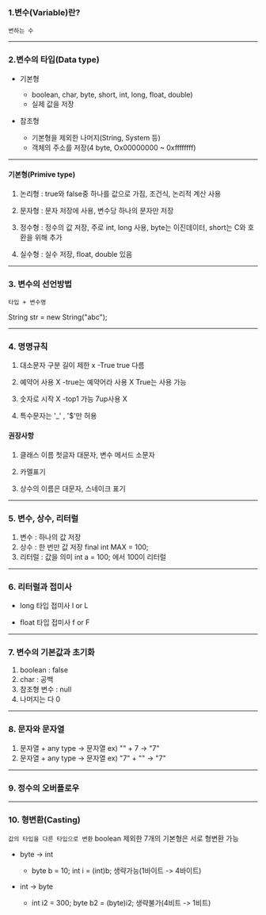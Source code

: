 ### 1.변수(Variable)란?
`변하는 수`
  
  ---
  
### 2.변수의 타입(Data type)
- 기본형
  - boolean, char, byte, short, int, long, float, double)
  - 실제 값을 저장
    

- 참조형
  - 기본형을 제외한 나머지(String, System 등)
  - 객체의 주소를 저장(4 byte, Ox00000000 ~ 0xffffffff)
---  
#### 기본형(Primive type)
1. 논리형 : true와 false중 하나를 값으로 가짐, 조건식, 논리적 계산 사용  

2. 문자형 : 문자 저장에 사용, 변수당 하나의 문자만 저장
3. 정수형 : 정수의 값 저장, 주로 int, long 사용, byte는 이진데이터,           short는 C와 호환을 위해 추가

4. 실수형 : 실수 저장, float, double 있음

---

### 3. 변수의 선언방법
`타입 + 변수명`
    
String str = new String("abc");

---

### 4. 명명규칙

1. 대소문자 구분 길이 제한 x -True true 다름

2. 예약어 사용 X -true는 예약어라 사용 X True는 사용 가능

3. 숫자로 시작 X -top1 가능 7up사용 X

4. 특수문자는 '_' , '$'만 허용

#### 권장사항
1. 클래스 이름 첫글자 대문자, 변수 메서드 소문자

2. 카멜표기

3. 상수의 이름은 대문자, 스네이크 표기

----

### 5. 변수, 상수, 리터럴
1. 변수 : 하나의 값 저장
2. 상수 : 한 번만 값 저장 final int MAX = 100;
3. 리터럴 : 값을 의미 int a = 100; 에서 100이 리터럴

---
### 6. 리터럴과 접미사
- long 타입 접미사 l or L

- float 타입 접미사 f or F
---
### 7. 변수의 기본값과 초기화
1. boolean : false
2. char : 공백
3. 참조형 변수 : null
4. 나머지는 다 0

---

### 8. 문자와 문자열
1. 문자열 + any type -> 문자열 ex) "" + 7 -> "7"
2. 문자열 + any type -> 문자열 ex) "7" + "" -> "7"

---

### 9. 정수의 오버플로우
---
### 10. 형변환(Casting)
`값의 타입을 다른 타입으로 변환`
boolean 제외한 7개의 기본형은 서로 형변환 가능

- byte -> int
  - byte b = 10; int i = (int)b; 생략가능(1바이트 -> 4바이트)
  
- int -> byte
	- int i2 = 300; byte b2 = (byte)i2; 생략불가(4비트 -> 1비트)